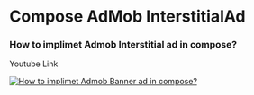 # Compose AdMob InterstitialAd
### How to implimet Admob Interstitial ad in compose?

Youtube Link

[![How to implimet Admob Banner ad in compose?](https://img.youtube.com/vi/ouWG_ik4Qeo/0.jpg)](https://www.youtube.com/watch?v=ouWG_ik4Qeo)
